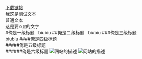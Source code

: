 [下载链接](http://fir.im/fr4e)<br>
我这是测试文本<br>
普通文本<br>
这是要`凸显`的文字<br>
#俺是一级标题  
biubiu
##俺是二级标题  
biubiu
###俺是三级标题  
biubiu
####俺是四级标题  
#####俺是五级标题  
######俺是六级标题 
![网站的描述](http://www.baidu.com/img/bdlogo.gif)
![网站的描述](http://www.baidu.com/img/bdlogo.gif "悬浮提示")
